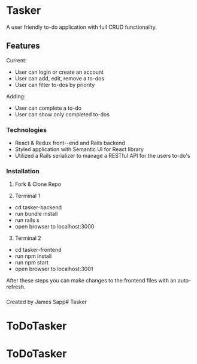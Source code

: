 # Tasker

A user friendly to-do application with full CRUD functionality.

## Features

Current:
- User can login or create an account
- User can add, edit, remove a to-dos
- User can filter to-dos by priority

Adding:
- User can complete a to-do
- User can show only completed to-dos

### Technologies

- React & Redux front--end and Rails backend
- Styled application with Semantic UI for React library
- Utilized a Rails serializer to manage a RESTful API for the users to-do's

### Installation 

1) Fork & Clone Repo

2) Terminal 1
- cd tasker-backend
- run bundle install
- run rails s
- open browser to localhost:3000

3) Terminal 2
- cd tasker-frontend
- run npm install
- run npm start
- open browser to localhost:3001

After these steps you can make changes to the frontend files with an auto-refresh.

###
Created by James Sapp# Tasker
# ToDoTasker
# ToDoTasker
